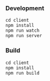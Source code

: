 ### Development

```
cd client
npm install
npm run watch
npm run server
```

### Build

```
cd client
npm install
npm run build
```
